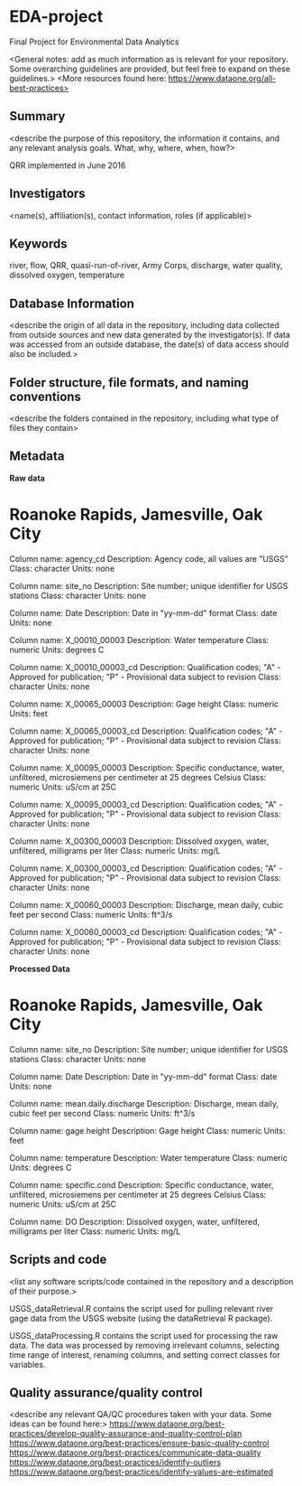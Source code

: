 # EDA-project
Final Project for Environmental Data Analytics

<General notes: add as much information as is relevant for your repository. Some overarching guidelines are provided, but feel free to expand on these guidelines.>
<More resources found here: https://www.dataone.org/all-best-practices>
<Delete the text inside the brackets when formatting your file.>

## Summary

<describe the purpose of this repository, the information it contains, and any relevant analysis goals. What, why, where, when, how?>

QRR implemented in June 2016

## Investigators

<name(s), affiliation(s), contact information, roles (if applicable)>

## Keywords

river, flow, QRR, quasi-run-of-river, Army Corps, discharge, water quality, dissolved oxygen, temperature

## Database Information

<describe the origin of all data in the repository, including data collected from outside sources and new data generated by the investigator(s). If data was accessed from an outside database, the date(s) of data access should also be included.>


## Folder structure, file formats, and naming conventions 

<describe the folders contained in the repository, including what type of files they contain>

<describe the formats of files for the various purposes contained in the repository>

<describe your file naming conventions>

## Metadata

**Raw data**
# Roanoke Rapids, Jamesville, Oak City

Column name: agency_cd
Description: Agency code, all values are "USGS"
Class: character
Units: none

Column name: site_no
Description: Site number; unique identifier for USGS stations
Class: character
Units: none

Column name: Date
Description: Date in "yy-mm-dd" format
Class: date
Units: none

Column name: X_00010_00003
Description: Water temperature
Class: numeric
Units: degrees C

Column name: X_00010_00003_cd
Description: Qualification codes; "A" - Approved for publication; "P" - Provisional data subject to revision
Class: character
Units: none

Column name: X_00065_00003
Description: Gage height
Class: numeric
Units: feet

Column name: X_00065_00003_cd
Description: Qualification codes; "A" - Approved for publication; "P" - Provisional data subject to revision
Class: character
Units: none

Column name: X_00095_00003
Description: Specific conductance, water, unfiltered, microsiemens per centimeter at 25 degrees Celsius
Class: numeric
Units: uS/cm at 25C

Column name: X_00095_00003_cd
Description: Qualification codes; "A" - Approved for publication; "P" - Provisional data subject to revision
Class: character
Units: none

Column name: X_00300_00003
Description: Dissolved oxygen, water, unfiltered, milligrams per liter
Class: numeric
Units: mg/L

Column name: X_00300_00003_cd
Description: Qualification codes; "A" - Approved for publication; "P" - Provisional data subject to revision
Class: character
Units: none

Column name: X_00060_00003
Description: Discharge, mean daily, cubic feet per second
Class: numeric
Units: ft^3/s

Column name: X_00060_00003_cd
Description: Qualification codes; "A" - Approved for publication; "P" - Provisional data subject to revision
Class: character
Units: none

**Processed Data**
# Roanoke Rapids, Jamesville, Oak City

Column name: site_no
Description: Site number; unique identifier for USGS stations
Class: character
Units: none

Column name: Date
Description: Date in "yy-mm-dd" format
Class: date
Units: none

Column name: mean.daily.discharge
Description: Discharge, mean daily, cubic feet per second
Class: numeric
Units: ft^3/s

Column name: gage.height
Description: Gage height
Class: numeric
Units: feet

Column name: temperature
Description: Water temperature
Class: numeric
Units: degrees C

Column name: specific.cond
Description: Specific conductance, water, unfiltered, microsiemens per centimeter at 25 degrees Celsius
Class: numeric
Units: uS/cm at 25C

Column name: DO
Description: Dissolved oxygen, water, unfiltered, milligrams per liter
Class: numeric
Units: mg/L

## Scripts and code

<list any software scripts/code contained in the repository and a description of their purpose.>

USGS_dataRetrieval.R contains the script used for pulling relevant river gage data from the USGS website (using the dataRetrieval R package).

USGS_dataProcessing.R contains the script used for processing the raw data. The data was processed by removing irrelevant
columns, selecting time range of interest, renaming columns, and setting correct classes for variables.

## Quality assurance/quality control

<describe any relevant QA/QC procedures taken with your data. Some ideas can be found here:>
<https://www.dataone.org/best-practices/develop-quality-assurance-and-quality-control-plan>
<https://www.dataone.org/best-practices/ensure-basic-quality-control>
<https://www.dataone.org/best-practices/communicate-data-quality>
<https://www.dataone.org/best-practices/identify-outliers>
<https://www.dataone.org/best-practices/identify-values-are-estimated>